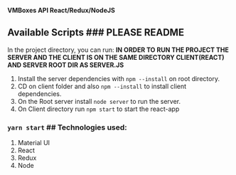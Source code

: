 **VMBoxes API React/Redux/NodeJS**


## Available Scripts	### PLEASE README


In the project directory, you can run:	**IN ORDER TO RUN THE PROJECT THE SERVER AND THE CLIENT IS ON THE SAME DIRECTORY CLIENT(REACT) AND SERVER ROOT DIR AS SERVER.JS**
1) Install the server dependencies with `npm --install` on root directory.
2) CD on client folder and also `npm --install` to install client dependencies.
3) On the Root server install `node server` to run the server.
4) On Client directory run `npm start` to start the react-app


### `yarn start`	## Technologies used:
1) Material UI
2) React
3) Redux
4) Node
